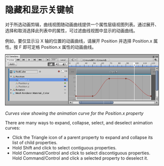 # 隐藏和显示关键帧

对于所选动画剪辑，曲线视图随动画曲线提供一个属性层级视图列表。通过展开、选择和取消选择此列表中的属性，可过滤曲线视图中显示的动画曲线。

例如，要仅显示沿 X 轴的位置的动画曲线，请展开 Position 并选择 Position.x 属性。按 F 即可定格 Position.x 属性的动画曲线。

![Curves view showing the animation curve for the Position.x property](images/timeline_curves_view_position_x.png)

_Curves view showing the animation curve for the Position.x property_

There are many ways to expand, collapse, select, and deselect animation curves:

- Click the Triangle icon of a parent property to expand and collapse its list of child properties.
- Hold Shift and click to select contiguous properties.
- Hold Command/Control and click to select discontiguous properties. Hold Command/Control and click a selected property to deselect it.
